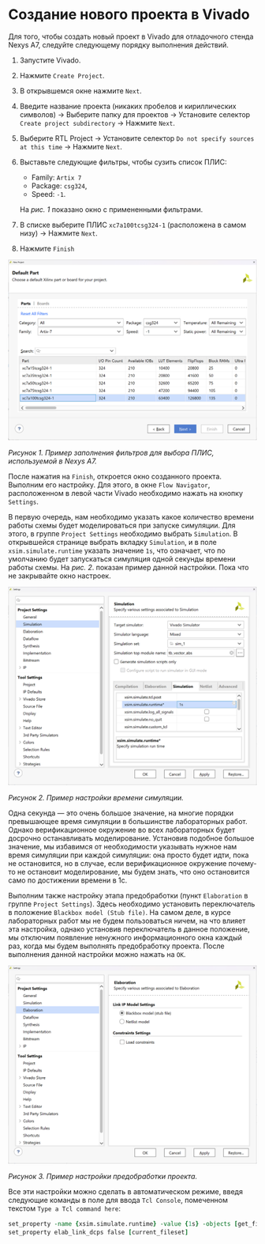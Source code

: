 # Создание нового проекта в Vivado

Для того, чтобы создать новый проект в Vivado для отладочного стенда Nexys A7, следуйте следующему порядку выполнения действий.

1. Запустите Vivado.
2. Нажмите `Create Project`.
3. В открывшемся окне нажмите `Next`.
4. Введите название проекта (никаких пробелов и кириллических символов) → Выберите папку для проектов → Установите селектор `Create project subdirectory` → Нажмите `Next`.
5. Выберите RTL Project → Установите селектор `Do not specify sources at this time` → Нажмите `Next`.
6. Выставьте следующие фильтры, чтобы сузить список ПЛИС:
   - Family: `Artix 7`
   - Package: `csg324`,
   - Speed: `-1`.

   На _рис. 1_ показано окно с примененными фильтрами.
7. В списке выберите ПЛИС `xc7a100tcsg324-1` (расположена в самом низу) → Нажмите `Next`.
8. Нажмите `Finish`

![../.pic/Vivado%20Basics/01.%20New%20project/fig_01.png](../.pic/Vivado%20Basics/01.%20New%20project/fig_01.png)

_Рисунок 1. Пример заполнения фильтров для выбора ПЛИС, используемой в Nexys A7._

После нажатия на `Finish`, откроется окно созданного проекта. Выполним его настройку. Для этого, в окне `Flow Navigator`, расположенном в левой части Vivado необходимо нажать на кнопку `Settings`.

В первую очередь, нам необходимо указать какое количество времени работы схемы будет моделироваться при запуске симуляции. Для этого, в группе `Project Settings` необходимо выбрать `Simulation`. В открывшейся странице выбрать вкладку `Simulation`, и в поле `xsim.simulate.runtime` указать значение `1s`, что означает, что по умолчанию будет запускаться симуляция одной секунды времени работы схемы. На _рис. 2_. показан пример данной настройки. Пока что не закрывайте окно настроек.

![../.pic/Vivado%20Basics/01.%20New%20project/fig_02.png](../.pic/Vivado%20Basics/01.%20New%20project/fig_02.png)

_Рисунок 2. Пример настройки времени симуляции._

Одна секунда — это очень большое значение, на многие порядки превышающее время симуляции в большинстве лабораторных работ. Однако верификационное окружение во всех лабораторных будет досрочно останавливать моделирование. Установив подобное большое значение, мы избавимся от необходимости указывать нужное нам время симуляции при каждой симуляции: она просто будет идти, пока не остановится, но в случае, если верификационное окружение почему-то не остановит моделирование, мы будем знать, что оно остановится само по достижении времени в 1с.

Выполним также настройку этапа предобработки (пункт `Elaboration` в группе `Project Settings`). Здесь необходимо установить переключатель в положение `Blackbox model (Stub file)`. На самом деле, в курсе лабораторных работ мы не будем пользоваться ничем, на что влияет эта настройка, однако установив переключатель в данное положение, мы отключим появление ненужного информационного окна каждый раз, когда мы будем выполнять предобработку проекта. После выполнения данной настройки можно нажать на `OK`.

![../.pic/Vivado%20Basics/01.%20New%20project/fig_03.png](../.pic/Vivado%20Basics/01.%20New%20project/fig_03.png)

_Рисунок 3. Пример настройки предобработки проекта._

Все эти настройки можно сделать в автоматическом режиме, введя следующие команды в поле для ввода `Tcl Console`, помеченном текстом `Type a Tcl command here`:

```tcl
set_property -name {xsim.simulate.runtime} -value {1s} -objects [get_filesets sim_1]
set_property elab_link_dcps false [current_fileset]
```
